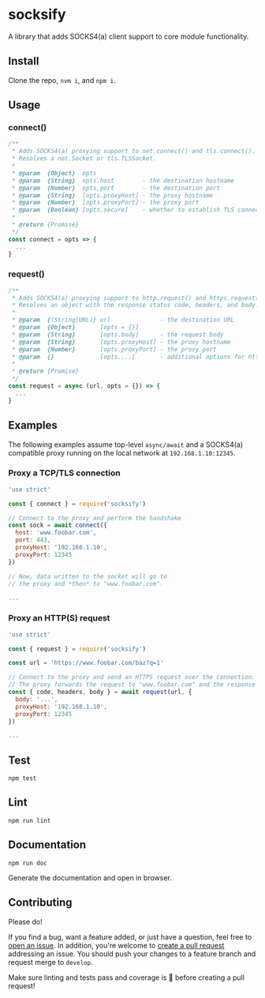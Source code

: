 # socksify

A library that adds SOCKS4(a) client support to core module functionality.

## Install

Clone the repo, `nvm i`, and `npm i`.

## Usage

### connect()

```js
/**
 * Adds SOCKS4(a) proxying support to net.connect() and tls.connect().
 * Resolves a net.Socket or tls.TLSSocket.
 *
 * @param  {Object}  opts
 * @param  {String}  opts.host        - the destination hostname
 * @param  {Number}  opts.port        - the destination port
 * @param  {String}  [opts.proxyHost] - the proxy hostname
 * @param  {Number}  [opts.proxyPort] - the proxy port
 * @param  {Boolean} [opts.secure]    - whether to establish TLS connection from proxy to destination
 *
 * @return {Promise}
 */
const connect = opts => {
  ...
}
```

### request()

```js
/**
 * Adds SOCKS4(a) proxying support to http.request() and https.request().
 * Resolves an object with the response status code, headers, and body.
 *
 * @param  {(String|URL)} url              - the destination URL
 * @param  {Object}       [opts = {}]
 * @param  {String}       [opts.body]      - the request body
 * @param  {String}       [opts.proxyHost] - the proxy hostname
 * @param  {Number}       [opts.proxyPort] - the proxy port
 * @param  {}             [opts....]       - additional options for http.request() or https.request()
 *
 * @return {Promise}
 */
const request = async (url, opts = {}) => {
  ...
}
```

## Examples

The following examples assume top-level `async/await` and a SOCKS4(a) compatible proxy running on the local network at `192.168.1.10:12345`.

### Proxy a TCP/TLS connection

```js
'use strict'

const { connect } = require('socksify')

// Connect to the proxy and perform the handshake
const sock = await connect({
  host: 'www.foobar.com',
  port: 443,
  proxyHost: '192.168.1.10',
  proxyPort: 12345
})

// Now, data written to the socket will go to
// the proxy and *then* to "www.foobar.com".

...
```

### Proxy an HTTP(S) request

```js
'use strict'

const { request } = require('socksify')

const url = 'https://www.foobar.com/baz?q=1'

// Connect to the proxy and send an HTTPS request over the connection.
// The proxy forwards the request to "www.foobar.com" and the response to the client.
const { code, headers, body } = await request(url, {
  body: '...',
  proxyHost: '192.168.1.10',
  proxyPort: 12345
})

...
```

## Test

`npm test`

## Lint

`npm run lint`

## Documentation

`npm run doc`

Generate the documentation and open in browser.

## Contributing

Please do!

If you find a bug, want a feature added, or just have a question, feel free to [open an issue](https://github.com/zbo14/socksify/issues/new). In addition, you're welcome to [create a pull request](https://github.com/zbo14/socksify/compare/develop...) addressing an issue. You should push your changes to a feature branch and request merge to `develop`.

Make sure linting and tests pass and coverage is 💯 before creating a pull request!

